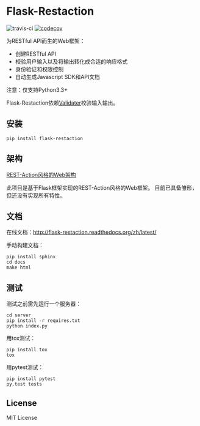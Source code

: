 # Flask-Restaction

![travis-ci](https://api.travis-ci.org/guyskk/flask-restaction.svg) [![codecov](https://codecov.io/gh/guyskk/flask-restaction/branch/master/graph/badge.svg)](https://codecov.io/gh/guyskk/flask-restaction)


为RESTful API而生的Web框架：

- 创建RESTful API
- 校验用户输入以及将输出转化成合适的响应格式
- 身份验证和权限控制
- 自动生成Javascript SDK和API文档

注意：仅支持Python3.3+

Flask-Restaction依赖[Validater](https://github.com/guyskk/validater)校验输入输出。


## 安装

    pip install flask-restaction


## 架构

[REST-Action风格的Web架构](REST-Action.md)

此项目是基于Flask框架实现的REST-Action风格的Web框架。
目前已具备雏形，但还没有实现所有特性。


## 文档

在线文档：http://flask-restaction.readthedocs.org/zh/latest/

手动构建文档：

    pip install sphinx
    cd docs
    make html


## 测试

测试之前需先运行一个服务器：

    cd server
    pip install -r requires.txt
    python index.py

用tox测试：

    pip install tox
    tox

用pytest测试：

    pip install pytest
    py.test tests


## License

MIT License

